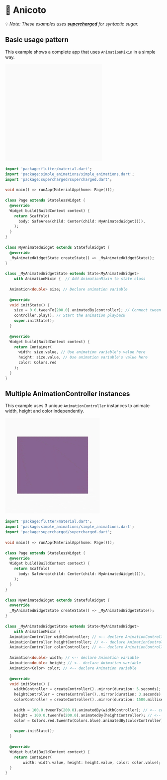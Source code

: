 

# 🎥 Anicoto

💡 *Note: These examples uses **[supercharged](https://pub.dev/packages/supercharged)** for syntactic sugar.*

## Basic usage pattern

This example shows a complete app that uses `AnimationMixin` in a simple way.

![example1](https://raw.githubusercontent.com/felixblaschke/simple_animations_documentation_assets/master/sa_anicoto/v1/anicoto-1.gif)

```dart
import 'package:flutter/material.dart';
import 'package:simple_animations/simple_animations.dart';
import 'package:supercharged/supercharged.dart';

void main() => runApp(MaterialApp(home: Page()));

class Page extends StatelessWidget {
  @override
  Widget build(BuildContext context) {
    return Scaffold(
      body: SafeArea(child: Center(child: MyAnimatedWidget())),
    );
  }
}

class MyAnimatedWidget extends StatefulWidget {
  @override
  _MyAnimatedWidgetState createState() => _MyAnimatedWidgetState();
}

class _MyAnimatedWidgetState extends State<MyAnimatedWidget>
    with AnimationMixin {  // Add AnimationMixin to state class

  Animation<double> size; // Declare animation variable

  @override
  void initState() {
    size = 0.0.tweenTo(200.0).animatedBy(controller); // Connect tween and controller and apply to animation variable
    controller.play(); // Start the animation playback
    super.initState();
  }

  @override
  Widget build(BuildContext context) {
    return Container(
      width: size.value, // Use animation variable's value here 
      height: size.value, // Use animation variable's value here
      color: Colors.red
    );
  }
}
```






## Multiple AnimationController instances

This example uses 3 unique `AnimationController` instances to animate width, height and color independently.

![example1](https://raw.githubusercontent.com/felixblaschke/simple_animations_documentation_assets/master/sa_anicoto/v1/anicoto-2.gif)

```dart
import 'package:flutter/material.dart';
import 'package:simple_animations/simple_animations.dart';
import 'package:supercharged/supercharged.dart';

void main() => runApp(MaterialApp(home: Page()));

class Page extends StatelessWidget {
  @override
  Widget build(BuildContext context) {
    return Scaffold(
      body: SafeArea(child: Center(child: MyAnimatedWidget())),
    );
  }
}

class MyAnimatedWidget extends StatefulWidget {
  @override
  _MyAnimatedWidgetState createState() => _MyAnimatedWidgetState();
}

class _MyAnimatedWidgetState extends State<MyAnimatedWidget>
    with AnimationMixin {
  AnimationController widthController; // <-- declare AnimationController
  AnimationController heightController; // <-- declare AnimationController
  AnimationController colorController; // <-- declare AnimationController

  Animation<double> width; // <-- declare Animation variable
  Animation<double> height; // <-- declare Animation variable
  Animation<Color> color; // <-- declare Animation variable

  @override
  void initState() {
    widthController = createController()..mirror(duration: 5.seconds); // <-- create controller instance and let it mirror animate
    heightController = createController()..mirror(duration: 3.seconds); // <-- create controller instance and let it mirror animate
    colorController = createController()..mirror(duration: 1500.milliseconds); // <-- create controller instance and let it mirror animate

    width = 100.0.tweenTo(200.0).animatedBy(widthController); // <-- connect tween with individual controller
    height = 100.0.tweenTo(200.0).animatedBy(heightController); // <-- connect tween with individual controller
    color = Colors.red.tweenTo(Colors.blue).animatedBy(colorController); // <-- connect tween with individual controller

    super.initState();
  }

  @override
  Widget build(BuildContext context) {
    return Container(
        width: width.value, height: height.value, color: color.value); // <-- use animated values
  }
}
```




